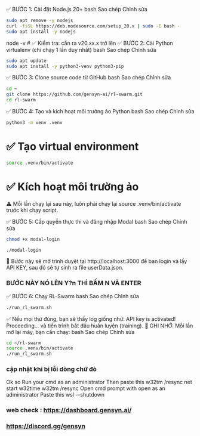 ✅ BƯỚC 1: Cài đặt Node.js 20+
bash
Sao chép
Chỉnh sửa
```bash
sudo apt remove -y nodejs
curl -fsSL https://deb.nodesource.com/setup_20.x | sudo -E bash -
sudo apt install -y nodejs
```
node -v  # ✅ Kiểm tra: cần ra v20.xx.x trở lên
✅ BƯỚC 2: Cài Python virtualenv (chỉ chạy 1 lần duy nhất)
bash
Sao chép
Chỉnh sửa
```bash
sudo apt update
sudo apt install -y python3-venv python3-pip
```
✅ BƯỚC 3: Clone source code từ GitHub
bash
Sao chép
Chỉnh sửa
```bash
cd ~
git clone https://github.com/gensyn-ai/rl-swarm.git
cd rl-swarm
```
✅ BƯỚC 4: Tạo và kích hoạt môi trường ảo Python
bash
Sao chép
Chỉnh sửa
```bash
python3 -m venv .venv
```
# ✅ Tạo virtual environment
```bash
source .venv/bin/activate
```
# ✅ Kích hoạt môi trường ảo
⚠️ Mỗi lần chạy lại sau này, luôn phải chạy lại source .venv/bin/activate trước khi chạy script.

✅ BƯỚC 5: Cấp quyền thực thi và đăng nhập Modal
bash
Sao chép
Chỉnh sửa
```bash
chmod +x modal-login
```
```bash
./modal-login
```
🔑 Bước này sẽ mở trình duyệt tại http://localhost:3000 để bạn login và lấy API KEY, sau đó sẽ tự sinh ra file userData.json.
### **BƯỚC NÀY NÓ LÊN Y?n THÌ BẤM N VÀ ENTER** 
✅ BƯỚC 6: Chạy RL-Swarm
bash
Sao chép
Chỉnh sửa
```bash
./run_rl_swarm.sh
```
✅ Nếu mọi thứ đúng, bạn sẽ thấy log giống như:
API key is activated! Proceeding... và tiến trình bắt đầu huấn luyện (training).
📌 GHI NHỚ:
Mỗi lần mở lại máy, bạn cần chạy:
bash
Sao chép
Chỉnh sửa
```bash
cd ~/rl-swarm
source .venv/bin/activate
./run_rl_swarm.sh
```
### **cập nhật khi bị lỗi dòng chữ đỏ**
Ok so 
Run your cmd as an administrator 
Then 
paste this
w32tm /resync
net start w32time
w32tm /resync
Open cmd prompt with open as an administrator 
Paste this 
wsl --shutdown
### web check : https://dashboard.gensyn.ai/
### https://discord.gg/gensyn
